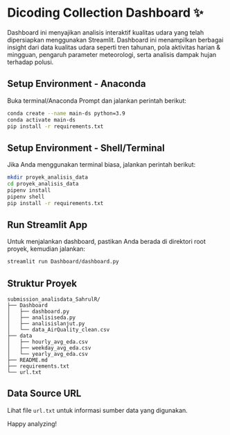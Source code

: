# Dicoding Collection Dashboard ✨

Dashboard ini menyajikan analisis interaktif kualitas udara yang telah dipersiapkan menggunakan Streamlit. Dashboard ini menampilkan berbagai insight dari data kualitas udara seperti tren tahunan, pola aktivitas harian & mingguan, pengaruh parameter meteorologi, serta analisis dampak hujan terhadap polusi.

## Setup Environment - Anaconda
Buka terminal/Anaconda Prompt dan jalankan perintah berikut:
```bash
conda create --name main-ds python=3.9
conda activate main-ds
pip install -r requirements.txt
```

## Setup Environment - Shell/Terminal
Jika Anda menggunakan terminal biasa, jalankan perintah berikut:
```bash
mkdir proyek_analisis_data
cd proyek_analisis_data
pipenv install
pipenv shell
pip install -r requirements.txt
```

## Run Streamlit App
Untuk menjalankan dashboard, pastikan Anda berada di direktori root proyek, kemudian jalankan:
```bash
streamlit run Dashboard/dashboard.py
```

## Struktur Proyek
```
submission_analisdata_SahrulR/
├── Dashboard
│   ├── dashboard.py
│   ├── analisiseda.py
│   ├── analisislanjut.py
│   └── data_AirQuality_clean.csv
├── data
│   ├── hourly_avg_eda.csv
│   ├── weekday_avg_eda.csv
│   └── yearly_avg_eda.csv
├── README.md
├── requirements.txt
└── url.txt
```

## Data Source URL
Lihat file `url.txt` untuk informasi sumber data yang digunakan.

Happy analyzing!
